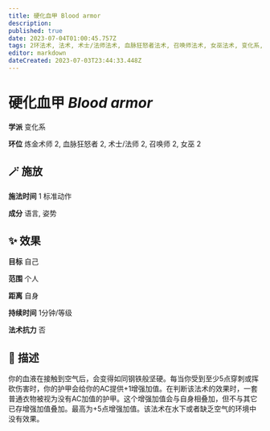 ```yaml
---
title: 硬化血甲 Blood armor
description: 
published: true
date: 2023-07-04T01:00:45.757Z
tags: 2环法术, 法术, 术士/法师法术, 血脉狂怒者法术, 召唤师法术, 女巫法术, 变化系, 炼金术师法术
editor: markdown
dateCreated: 2023-07-03T23:44:33.448Z
---
```


# **硬化血甲** *Blood armor*

**学派** 变化系 

**环位** 炼金术师 2, 血脉狂怒者 2, 术士/法师 2, 召唤师 2, 女巫 2

## 🪄 施放

**施法时间** 1 标准动作

**成分** 语言, 姿势

## ✨ 效果 

**目标** 自己 

**范围** 个人

**距离** 自身  

**持续时间** 1分钟/等级 

**法术抗力** 否

## 📖 描述

你的血液在接触到空气后，会变得如同钢铁般坚硬。每当你受到至少5点穿刺或挥砍伤害时，你的护甲会给你的AC提供+1增强加值。在判断该法术的效果时，一套普通衣物被视为没有AC加值的护甲。这个增强加值会与自身相叠加，但不与其它已存增强加值叠加。最高为+5点增强加值。该法术在水下或者缺乏空气的环境中没有效果。
    